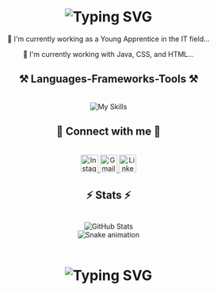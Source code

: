 <h1 align="center">
<img src="https://readme-typing-svg.herokuapp.com/?font=Righteous&size=35&center=true&vCenter=true&width=500&height=70&duration=4000&lines=Hello!+👋;+I'm+Renixon+Christian!;&color=FFFFFF" alt="Typing SVG" />
</h1>

<div align="center">
<p>🔭 I'm currently working as a Young Apprentice in the IT field...</p>
<p>🌱 I'm currently working with Java, CSS, and HTML...</p>
</div>

<h2 align="center">⚒️ Languages-Frameworks-Tools ⚒️</h2>
<br>
<div align="center">
<img src="https://skillicons.dev/icons?i=html,css,vscode,github,figma,git,java,python" alt="My Skills"/>
</div>

<h2 align="center">📱 Connect with me 📱</h2>
<br>
<div align="center">
<a href="https://www.instagram.com/renixon_/">
<img src="https://img.shields.io/badge/Instagram-E4405F?style=for-the-badge&logo=instagram&logoColor=white" height="35" alt="Instagram Badge"/>
</a>
<a href="mailto:renixoncscm@gmail.com">
<img src="https://img.shields.io/badge/Gmail-D14836?style=for-the-badge&logo=gmail&logoColor=white" height="35" alt="Gmail Badge"/>
</a>
<a href="https://www.linkedin.com/in/renixon-christian/">
<img src="https://img.shields.io/badge/LinkedIn-0077B5?style=for-the-badge&logo=linkedin&logoColor=white" height="35" alt="LinkedIn Badge"/>
</a>
</div>

<h2 align="center">⚡ Stats ⚡</h2>
<br>
<div align="center">
<picture>
<source
srcset="https://github-readme-stats.vercel.app/api?username=Renixon-Christian&show_icons=true&theme=dark"
media="(prefers-color-scheme: dark)"
/>
<source
srcset="https://github-readme-stats.vercel.app/api?username=Renixon-Christian&show_icons=true"
media="(prefers-color-scheme: light), (prefers-color-scheme: no-preference)"
/>
<img src="https://github-readme-stats.vercel.app/api?username=Renixon-Christian&show_icons=true" alt="GitHub Stats"/>
</picture>
</div>

<!-- Snake Animation -->

<div align="center">
<img src="(https://github.com/Renixon-Chistian/Renixon-Christian/blob/output/github-contribution-grid-snake.svg)" alt="Snake animation" />
</div>

<br>
<h1 align="center">
<img src="https://readme-typing-svg.herokuapp.com/?font=Righteous&size=35&center=true&vCenter=true&width=500&height=70&duration=4000&lines=Thanks+for+visiting!;&color=FFFFFF" alt="Typing SVG" />
</h1>
